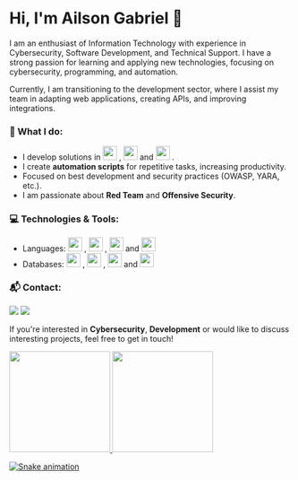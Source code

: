 # Hi, I'm Ailson Gabriel 👋

I am an enthusiast of Information Technology with experience in Cybersecurity, Software Development, and Technical Support. I have a strong passion for learning and applying new technologies, focusing on cybersecurity, programming, and automation.

Currently, I am transitioning to the development sector, where I assist my team in adapting web applications, creating APIs, and improving integrations.

### 🚀 What I do:
- I develop solutions in 
            <img src="https://cdn.jsdelivr.net/gh/devicons/devicon@latest/icons/python/python-original.svg" width="25" height="25" />
          , 
            <img src="https://cdn.jsdelivr.net/gh/devicons/devicon@latest/icons/csharp/csharp-original.svg" width="25" height="25"/>
           and 
            <img src="https://cdn.jsdelivr.net/gh/devicons/devicon@latest/icons/javascript/javascript-original.svg" width="25" height="25"/>
          .
- I create **automation scripts** for repetitive tasks, increasing productivity.
- Focused on best development and security practices (OWASP, YARA, etc.).
- I am passionate about **Red Team** and **Offensive Security**.

### 💻 Technologies & Tools:
- Languages: <img src="https://cdn.jsdelivr.net/gh/devicons/devicon@latest/icons/python/python-original.svg" width="25" height="25" />
          , 
            <img src="https://cdn.jsdelivr.net/gh/devicons/devicon@latest/icons/csharp/csharp-original.svg" width="25" height="25"/>
           ,
            <img src="https://cdn.jsdelivr.net/gh/devicons/devicon@latest/icons/cplusplus/cplusplus-original.svg" width="25" height="25"/>
           and 
            <img src="https://cdn.jsdelivr.net/gh/devicons/devicon@latest/icons/javascript/javascript-original.svg" width="25" height="25"/>
- Databases: 
            <img src="https://cdn.jsdelivr.net/gh/devicons/devicon@latest/icons/mysql/mysql-original.svg" width="25" height="25"/>
          , 
            <img src="https://cdn.jsdelivr.net/gh/devicons/devicon@latest/icons/sqlite/sqlite-original.svg" width="25" height="25"/>
          , 
            <img src="https://cdn.jsdelivr.net/gh/devicons/devicon@latest/icons/postgresql/postgresql-original.svg" width="25" height="25"/>
            and
            <img src="https://cdn.jsdelivr.net/gh/devicons/devicon@latest/icons/azuresqldatabase/azuresqldatabase-original.svg" width="25" height="25"/>
          

### 📬 Contact:

<div>
<a href = "mailto:ailson.gabriel.sv@gmail.com"><img loading="lazy" src="https://img.shields.io/badge/Gmail-D14836?style=for-the-badge&logo=gmail&logoColor=white" target="_blank"></a>
<a href="https://www.linkedin.com/in/ailsongabriel/" target="_blank"><img loading="lazy" src="https://img.shields.io/badge/-LinkedIn-%230077B5?style=for-the-badge&logo=linkedin&logoColor=white" target="_blank"></a>   
</div>

If you're interested in **Cybersecurity**, **Development** or would like to discuss interesting projects, feel free to get in touch!

<div>
<a href="https://github.com/ailsongabriel">
<img loading="lazy" height="180em" src="https://github-readme-stats.vercel.app/api/top-langs/?username=ailsongabriel&layout=compact&langs_count=7&theme=transparent"/>
<img loading="lazy" height="180em" src="https://github-readme-stats.vercel.app/api?username=ailsongabriel&show_icons=true&theme=transparent&include_all_commits=true&count_private=true"/>
</div>

![Snake animation](https://github.com/ailsongabriel/ailsongabriel/blob/output/github-contribution-grid-snake.svg)
